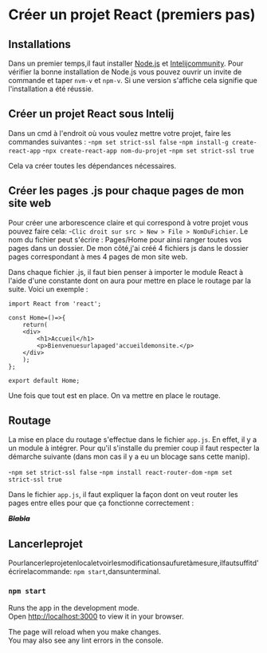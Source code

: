# Créer un projet React (premiers pas)
## Installations

Dans un premier temps,il faut installer [Node.js](https://nodejs.org/fr/download/package-manager) et [Intelijcommunity](https://www.jetbrains.com/products/compare/?product=idea&product=idea-ce).
Pour vérifier la bonne installation de Node.js vous pouvez ouvrir un invite de commande et taper ```nvm-v``` et ```npm-v```. Si une version s'affiche cela signifie que l'installation a été réussie.

## Créer un projet React sous Intelij

Dans un cmd à l'endroit où vous voulez mettre votre projet, faire les commandes suivantes :
-```npm set strict-ssl false```
-```npm install-g create-react-app```
-```npx create-react-app nom-du-projet```
-```npm set strict-ssl true```

Cela va créer toutes les dépendances nécessaires.

## Créer les pages .js pour chaque pages de mon site web

Pour créer une arborescence claire et qui correspond à votre projet vous pouvez faire cela:
-```Clic droit sur src > New > File > NomDuFichier```. Le nom du fichier peut s'écrire : Pages/Home pour ainsi ranger toutes vos pages dans un dossier.
De mon côté,j'ai créé 4 fichiers js dans le dossier pages correspondant à mes 4 pages de mon site web.

Dans chaque fichier .js, il faut bien penser à importer le module React à l'aide d'une constante dont on aura pour mettre en place le routage par la suite.
Voici un exemple :
```
import React from 'react';

const Home=()=>{
    return(
    <div>
        <h1>Accueil</h1>
        <p>Bienvenuesurlapaged'accueildemonsite.</p>
    </div>
    );
};

export default Home;
```

Une fois que tout est en place. On va mettre en place le routage.

## Routage

La mise en place du routage s'effectue dans le fichier ```app.js```. En effet, il y a un module à intégrer. Pour qu'il s'installe du premier coup il faut respecter la démarche suivante (dans mon cas il y a eu un blocage sans cette manip).

-```npm set strict-ssl false```
-```npm install react-router-dom```
-```npm set strict-ssl true```

Dans le fichier ```app.js```, il faut expliquer la façon dont on veut router les pages entre elles pour que ça fonctionne correctement :


**_~~Blabla~~_**

## Lancerleprojet

Pourlancerleprojetenlocaletvoirlesmodificationsaufuretàmesure,ilfautsuffitd'écrirelacommande:
```npm start```,dansunterminal.

### `npm start`

Runs the app in the development mode.\
Open [http://localhost:3000](http://localhost:3000) to view it in your browser.

The page will reload when you make changes.\
You may also see any lint errors in the console.

